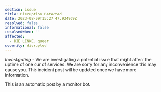 ```yaml
---
section: issue
title: Disruption Detected
date: 2023-08-09T15:27:47.934959Z
resolved: false
informational: false
resolvedWhen: ""
affected:
  - DIE LINKE. queer
severity: disrupted
---
```

*Investigating* - We are investigating a potential issue that might affect the uptime of one our of services. We are sorry for any inconvenience this may cause you. This incident post will be updated once we have more information.

This is an automatic post by a monitor bot.
        